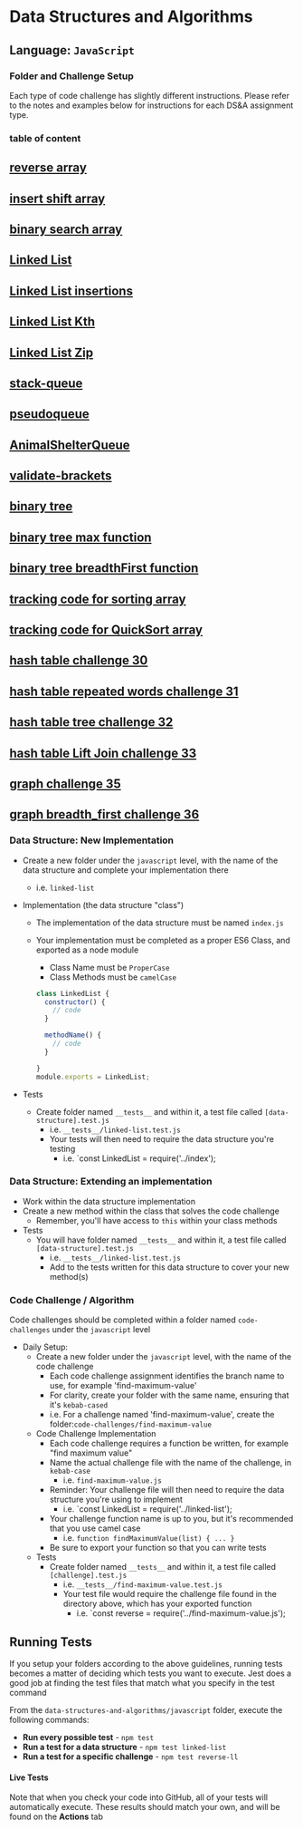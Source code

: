 # Data Structures and Algorithms

## Language: `JavaScript`

### Folder and Challenge Setup


Each type of code challenge has slightly different instructions. Please refer to the notes and examples below for instructions for each DS&A assignment type.

### table of content 
[reverse array](https://github.com/MarahAlrefaai/data-structures-and-algorithms/blob/main/javascript/arrayReverse/challenge_readme.md)
------------------------------------
[insert shift array](https://github.com/MarahAlrefaai/data-structures-and-algorithms/blob/array-insert-shift/javascript/arrayInsertShift/array-insert-shift.md)
------------------------------------
[binary search array](https://github.com/MarahAlrefaai/data-structures-and-algorithms/blob/array-binary-search/javascript/array-binary-search/array-binary-search.md)
------------------------------------
[Linked List](https://github.com/MarahAlrefaai/data-structures-and-algorithms/pull/4)
------------------------------------
[Linked List insertions](https://github.com/MarahAlrefaai/data-structures-and-algorithms/pull/7)
------------------------------------
[Linked List Kth](https://github.com/MarahAlrefaai/data-structures-and-algorithms/pull/8)
------------------------------------
[Linked List Zip](https://github.com/MarahAlrefaai/data-structures-and-algorithms/pull/10)
------------------------------------
[stack-queue](https://github.com/MarahAlrefaai/data-structures-and-algorithms/pull/13)
------------------------------------
[pseudoqueue](https://github.com/MarahAlrefaai/data-structures-and-algorithms/pull/17)
------------------------------------
[AnimalShelterQueue](https://github.com/MarahAlrefaai/data-structures-and-algorithms/pull/21)
------------------------------------
[validate-brackets](https://github.com/MarahAlrefaai/data-structures-and-algorithms/pull/22)
------------------------------------
[binary tree ](https://github.com/MarahAlrefaai/data-structures-and-algorithms/pull/26)
------------------------------------
[binary tree max function  ](https://github.com/MarahAlrefaai/data-structures-and-algorithms/pull/24)
------------------------------------
[binary tree breadthFirst function  ](https://github.com/MarahAlrefaai/data-structures-and-algorithms/pull/25)
------------------------------------
[tracking code for sorting array   ](https://github.com/MarahAlrefaai/data-structures-and-algorithms/pull/28)
------------------------------------
[tracking code for QuickSort array   ](https://github.com/MarahAlrefaai/data-structures-and-algorithms/pull/29)
------------------------------------
[hash table challenge 30   ](https://github.com/MarahAlrefaai/data-structures-and-algorithms/pull/30)
------------------------------------
[hash table repeated words challenge 31   ](https://github.com/MarahAlrefaai/data-structures-and-algorithms/pull/32)
------------
[hash table tree challenge 32   ](https://github.com/MarahAlrefaai/data-structures-and-algorithms/pull/34)
---
[hash table Lift Join  challenge 33   ](https://github.com/MarahAlrefaai/data-structures-and-algorithms/pull/33)
---
[graph  challenge 35   ](https://github.com/MarahAlrefaai/data-structures-and-algorithms/pull/36)
---
[graph  breadth_first challenge 36  ](https://github.com/MarahAlrefaai/data-structures-and-algorithms/pull/38)
---
### Data Structure: New Implementation

- Create a new folder under the `javascript` level, with the name of the data structure and complete your implementation there
  - i.e. `linked-list`
- Implementation (the data structure "class")
  - The implementation of the data structure must be named `index.js`
  - Your implementation must be completed as a proper ES6 Class, and exported as a node module
    - Class Name must be `ProperCase`
    - Class Methods must be `camelCase`

    ```javascript
    class LinkedList {
      constructor() {
        // code
      }

      methodName() {
        // code
      }

    }
    module.exports = LinkedList;
    ```

- Tests
  - Create folder named `__tests__` and within it, a test file called `[data-structure].test.js`
    - i.e. `__tests__/linked-list.test.js`
    - Your tests will then need to require the data structure you're testing
      - i.e. `const LinkedList = require('../index');

### Data Structure: Extending an implementation

- Work within the data structure implementation
- Create a new method within the class that solves the code challenge
  - Remember, you'll have access to `this` within your class methods
- Tests
  - You will have folder named `__tests__` and within it, a test file called `[data-structure].test.js`
    - i.e. `__tests__/linked-list.test.js`
    - Add to the tests written for this data structure to cover your new method(s)

### Code Challenge / Algorithm

Code challenges should be completed within a folder named `code-challenges` under the `javascript` level

- Daily Setup:
  - Create a new folder under the `javascript` level, with the name of the code challenge
    - Each code challenge assignment identifies the branch name to use, for example 'find-maximum-value'
    - For clarity, create your folder with the same name, ensuring that it's `kebab-cased`
    - i.e. For a challenge named 'find-maximum-value', create the folder:`code-challenges/find-maximum-value`
  - Code Challenge Implementation
    - Each code challenge requires a function be written, for example "find maximum value"
    - Name the actual challenge file with the name of the challenge, in `kebab-case`
      - i.e. `find-maximum-value.js`
    - Reminder: Your challenge file will then need to require the data structure you're using to implement
      - i.e. `const LinkedList = require('../linked-list');
    - Your challenge function name is up to you, but it's recommended that you use camel case
      - i.e. `function findMaximumValue(list) { ... }`
    - Be sure to export your function so that you can write tests
  - Tests
    - Create folder named `__tests__` and within it, a test file called `[challenge].test.js`
      - i.e. `__tests__/find-maximum-value.test.js`
      - Your test file would require the challenge file found in the directory above, which has your exported function
        - i.e. `const reverse = require('../find-maximum-value.js');

## Running Tests

If you setup your folders according to the above guidelines, running tests becomes a matter of deciding which tests you want to execute.  Jest does a good job at finding the test files that match what you specify in the test command

From the `data-structures-and-algorithms/javascript` folder, execute the following commands:

- **Run every possible test** - `npm test`
- **Run a test for a data structure** - `npm test linked-list`
- **Run a test for a specific challenge** - `npm test reverse-ll`

#### Live Tests

Note that when you check your code into GitHub, all of your tests will automatically execute. These results should match your own, and will be found on the  **Actions** tab
